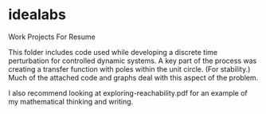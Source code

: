 # idealabs
Work Projects For Resume

  This folder includes code used while developing a discrete time perturbation for controlled dynamic systems.
A key part of the process was creating a transfer function with poles within the unit circle. (For stability.)
Much of the attached code and graphs deal with this aspect of the problem.

   I also recommend looking at exploring-reachability.pdf for an example of my mathematical thinking and writing.
